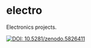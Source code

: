 # electro
Electronics projects.

[![DOI: 10.5281/zenodo.5826411](https://zenodo.org/badge/DOI/10.5281/zenodo.5826411.svg)](https://doi.org/10.5281/zenodo.5826411)
